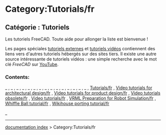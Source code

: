 # Category:Tutorials/fr
## Catégorie : Tutoriels 

Les tutoriels FreeCAD. Toute aide pour allonger la liste est bienvenue !

Les pages spéciales [tutoriels externes](Offsite_tutorials/fr.md) et [tutoriels vidéos](Video_tutorials/fr.md) contiennent des liens vers d\'autres tutoriels hébergés sur des sites tiers. Il existe une autre source intéressante de tutoriels vidéos : une simple recherche avec le mot clé *FreeCAD* sur [YouTube](http://YouTube.com).

### Contents:

_ , _ , _ , _ , _ , _ , _ , _ , _ , _ , _ , _ , _ , _ , _ , [Tutorials/fr](Tutorials/fr.md) , [Video tutorials for architectural design/fr](Video_tutorials_for_architectural_design/fr.md) , [Video tutorials for product design/fr](Video_tutorials_for_product_design/fr.md) , [Video tutorials obsolete/fr](Video_tutorials_obsolete/fr.md) , [Video tutorials/fr](Video_tutorials/fr.md) , [VRML Preparation for Robot Simulation/fr](VRML_Preparation_for_Robot_Simulation/fr.md) , [Whiffle Ball tutorial/fr](Whiffle_Ball_tutorial/fr.md) , [Wikihouse porting tutorial/fr](Wikihouse_porting_tutorial/fr.md)

_

---
[documentation index](../README.md) > Category:Tutorials/fr
